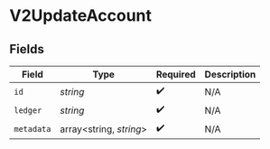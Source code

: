 # V2UpdateAccount


## Fields

| Field                   | Type                    | Required                | Description             |
| ----------------------- | ----------------------- | ----------------------- | ----------------------- |
| `id`                    | *string*                | :heavy_check_mark:      | N/A                     |
| `ledger`                | *string*                | :heavy_check_mark:      | N/A                     |
| `metadata`              | array<string, *string*> | :heavy_check_mark:      | N/A                     |